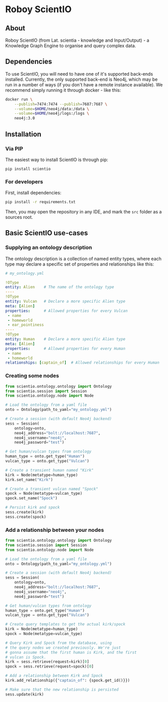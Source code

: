 # Roboy ScientIO

## About

Roboy ScientIO (from Lat. scientia - knowledge and Input/Output) - a Knowledge Graph Engine to organise and query complex data.

## Dependencies

To use ScientIO, you will need to have one of it's supported back-ends installed. Currently, the only supported back-end is Neo4j, which may be run in a number of ways
(if you don't have a remote instance available). We recommend simply running it through docker - like this:

```bash
docker run \
    --publish=7474:7474 --publish=7687:7687 \
    --volume=$HOME/neo4j/data:/data \
    --volume=$HOME/neo4j/logs:/logs \
    neo4j:3.0
```

## Installation

### Via PIP

The easiest way to install ScientIO is through pip:

``
pip install scientio
``

### For developers

First, install dependencies:

```bash
pip install -r requirements.txt
```

Then, you may open the repository in any IDE, and mark the
`src` folder as a sources root.

## Basic ScientIO use-cases

### Supplying an ontology description

The ontology description is a collection of named entity types, where each type may declare a specific set of properties and relationships like this:

```yaml
# my_ontology.yml

!OType
entity: Alien    # The name of the ontology type
----
!OType
entity: Vulcan   # Declare a more specific Alien type
meta: [Alien]
properties:      # Allowed properties for every Vulcan
 - name
 - homeworld
 - ear_pointiness
----
!OType
entity: Human    # Declare a more specific Alien type
meta: [Alien]
properties:      # Allowed properties for every Human
 - name
 - homeworld
relationships: [captain_of]  # Allowed relationships for every Human
```

### Creating some nodes

```python
from scientio.ontology.ontology import Ontology
from scientio.session import Session
from scientio.ontology.node import Node

# Load the ontology from a yaml file
onto = Ontology(path_to_yaml="my_ontology.yml")

# Create a session (with default Neo4j backend)
sess = Session(
    ontology=onto,
    neo4j_address="bolt://localhost:7687",
    neo4j_username="neo4j",
    neo4j_password="test")

# Get human/vulcan types from ontology
human_type = onto.get_type("Human")
vulcan_type = onto.get_type("Vulcan")

# Create a transient human named "Kirk"
kirk = Node(metatype=human_type)
kirk.set_name("Kirk")

# Create a transient vulcan named "Spock"
spock = Node(metatype=vulcan_type)
spock.set_name("Spock")

# Persist kirk and spock
sess.create(kirk)
sess.create(spock)
```

### Add a relationship between your nodes

```python
from scientio.ontology.ontology import Ontology
from scientio.session import Session
from scientio.ontology.node import Node

# Load the ontology from a yaml file
onto = Ontology(path_to_yaml="my_ontology.yml")

# Create a session (with default Neo4j backend)
sess = Session(
    ontology=onto,
    neo4j_address="bolt://localhost:7687",
    neo4j_username="neo4j",
    neo4j_password="test")

# Get human/vulcan types from ontology
human_type = onto.get_type("Human")
vulcan_type = onto.get_type("Vulcan")

# Create query templates to get the actual kirk/spock
kirk = Node(metatype=human_type)
spock = Node(metatype=vulcan_type)

# Query Kirk and Spock from the database, using
# the query nodes we created previously. We're just
# gonna assume that the first human is Kirk, and the first
# vulcan is Spock.
kirk = sess.retrieve(request=kirk)[0]
spock = sess.retrieve(request=spock)[0]

# Add a relationship between Kirk and Spock
kirk.add_relationship({"captain_of": {spock.get_id()}})

# Make sure that the new relationship is persisted
sess.update(kirk)
```
